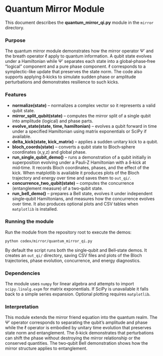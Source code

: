 # Quantum Mirror Module

This document describes the **quantum_mirror_qi.py** module in the `mirror` directory.

### Purpose

The quantum mirror module demonstrates how the mirror operator Ψ′ and the breath operator ℓ apply to quantum information. A qubit state evolves under a Hamiltonian while Ψ′ separates each state into a global‑phase‑free “logical” component and a pure phase component. ℓ corresponds to a symplectic-like update that preserves the state norm. The code also supports applying δ‑kicks to simulate sudden phase or amplitude perturbations and demonstrates resilience to such kicks.

### Features

- **normalize(state)** – normalizes a complex vector so it represents a valid qubit state.
- **mirror_split_qubit(state)** – computes the mirror split of a single qubit into amplitude (logical) and phase parts.
- **evolve_state(state, time, hamiltonian)** – evolves a qubit forward in time under a specified Hamiltonian using matrix exponentials or SciPy if available.
- **delta_kick(state, kick_matrix)** – applies a sudden unitary kick to a qubit.
- **bloch_coords(state)** – converts a qubit state to Bloch‑sphere coordinates (x,y,z) and global phase.
- **run_single_qubit_demo()** – runs a demonstration of a qubit initially in superposition evolving under a Pauli‑Z Hamiltonian with a δ‑kick at mid‑time. It records Bloch coordinates, phases, and the effect of the kick. When matplotlib is available it produces plots of the Bloch trajectory and energy over time and saves them to `out_qi/`.
- **concurrence_two_qubit(state)** – computes the concurrence (entanglement measure) of a two‑qubit state.
- **run_bell_demo()** – prepares a Bell state, evolves it under independent single‑qubit Hamiltonians, and measures how the concurrence evolves over time. It also produces optional plots and CSV tables when `matplotlib` is installed.

### Running the module

Run the module from the repository root to execute the demos:

```
python codex/mirror/quantum_mirror_qi.py
```

By default the script runs both the single‑qubit and Bell‑state demos. It creates an `out_qi/` directory, saving CSV files and plots of the Bloch trajectories, phase evolution, concurrence, and energy diagnostics.

### Dependencies

The module uses `numpy` for linear algebra and attempts to import `scipy.linalg.expm` for matrix exponentials. If SciPy is unavailable it falls back to a simple series expansion. Optional plotting requires `matplotlib`.

### Interpretation

This module extends the mirror friend equation into the quantum realm. The Ψ′ operator corresponds to separating the qubit’s amplitude and phase while the ℓ operator is embodied by unitary time evolution that preserves state norm and entanglement. The δ‑kick demonstrates that perturbations can shift the phase without destroying the mirror relationship or the conserved quantities. The two‑qubit Bell demonstration shows how the mirror structure applies to entanglement.
